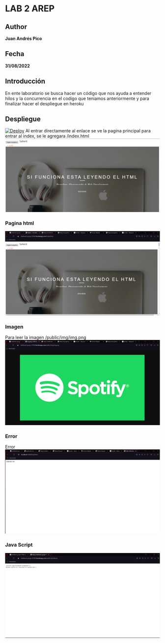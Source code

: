 # LAB 2 AREP
## Author
**Juan Andrés Pico**
## Fecha
**31/08/2022**
## Introducción
En ente laboratorio se busca hacer un código que nos ayuda a entender hilos y la concurrencia en el codigo que teniamos anteriormente y para finalizar hacer el despliegue en heroku
## Despliegue
[![Deploy](https://www.herokucdn.com/deploy/button.svg)](https://damp-stream-55554.herokuapp.com)
Al entrar directamente al enlace se ve la pagina principal para entrar al index, se le agregara /index.html
![](/img/Leyendo-HTML.png)
### Pagina html 
![](/img/index.png)
### Imagen 
Para leer la imagen /public/img/img.png
![](/img/imagen.png)
### Error
Error
![](/img/error.png)
### Java Script
![](/img/javascript.png)
